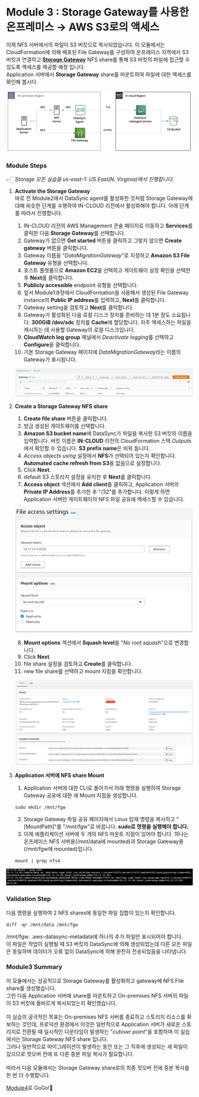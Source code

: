 # Module 3 : Storage Gateway를 사용한 온프레미스 &rarr; AWS S3로의 액세스

이제 NFS 서버에서의 파일이 S3 버킷으로 복사되었습니다. 이 모듈에서는 CloudFormation에 의해 배포된 File Gateway를 구성하여 온프레미스 지역에서 S3 버킷과 연결하고 [**Storage Gateway**](https://aws.amazon.com/ko/storagegateway/) NFS share를 통해 S3 버킷의 파일에 접근할 수 있도록 액세스를 제공할 예정 입니다.<br>
Application 서버에서 **Storage Gateway** share를 마운트하여 파일에 대한 액세스를 확인해 봅시다.

![3-1](../images/3-1.png)

### Module Steps 
👉🏻*Storage 모든 실습을 us-east-1: US East(N. Virginia)에서 진행합니다.*

1. **Activate the Storage Gateway**<br>
바로 전 Module2에서 DataSync agent를 활성화한 것처럼 Storage Gateway에 대해 비슷한 단계를 수행하여 IN-CLOUD 리전에서 활성화해야 합니다. 아래 단계를 따라서 진행합니다.

   1. IN-CLOUD 리전의 AWS Management 콘솔 페이지로 이동하고 **Services**를 클릭한 다음 **Storage Gateway**를 선택합니다.
   2. Gateway가 없으면 **Get started** 버튼을 클릭하고 그렇지 않으면 **Create gateway** 버튼을 클릭합니다.
   3. Gateway 이름을 "*DataMigrationGateway*"로 지정하고 **Amazon S3 File Gateway** 유형을 선택합니다.
   4. 호스트 플랫폼으로 **Amazon EC2**를 선택하고 게이트웨이 설정 확인을 선택한 후 **Next**를 클릭합니다.
   5. **Publicly accessible** endpoint 유형을 선택합니다.
   6. 앞서 Module1과정에서 CloudFormation을 사용해서 생성된 File Gateway instance의 **Public IP address**를 입력하고, **Next**를 클릭합니다.
   7. Gateway setting을 검토하고 **Next**를 클릭합니다.
   8. Gateway가 활성화된 다음 로컬 디스크 장치를 준비하는 데 1분 정도 소요됩니다. **300GiB /dev/sdc** 장치를 **Cache**에 할당합니다. 자주 액세스하는 파일을 캐시하는 데 사용할 Gateway의 로컬 디스크입니다.
   9. **CloudWatch log group** 패널에서 *Deactivate logging*를 선택하고 **Configure**을 클릭합니다.
   10. 기본 Storage Gateway 페이지에 *DataMigrationGateway*라는 이름의 Gateway가 표시됩니다.
   
   ![3-2](../images/3-2.png)

2. **Create a Storage Gateway NFS share**

    1. **Create file share** 버튼을 클릭합니다.
    2. 방금 생성된 게이트웨이를 선택합니다.
    3. **Amazon S3 bucket name**에 DataSync가 파일을 복사한 S3 버킷의 이름을 입력합니다. 버킷 이름은 **IN-CLOUD** 리전의 CloudFormation 스택 *Outputs*에서 확인할 수 있습니다. **S3 prefix name**은 비워 둡니다.
    4. *Access objects using* 설정에서 **NFS**가 선택되어 있는지 확인합니다. **Automated cache refresh from S3**을 없음으로 설정합니다.
    5. Click **Next**.
    6. default S3 스토리지 설정을 유지한 후 **Next**를 클릭합니다.
    7. **Access object** 섹션에서 **Add client**를 클릭하고, Application 서버의 **Private IP Address**를 추가한 후 "/32"를 추가합니다. 이렇게 하면 Application 서버만 게이트웨이의 NFS 파일 공유에 액세스할 수 있습니다.
    
    ![3-3](../images/3-3.png)
    
    8. **Mount options** 섹션에서 **Squash level**을 "*No root squash*"으로 변경합니다.
    9. Click **Next**.
    10. file share 설정을 검토하고 **Create**를 클릭합니다.
    11. new file share를 선택하고 mount 지침을 확인합니다.

    ![3-4](../images/3-4.png)

3. **Application 서버에 NFS share Mount**
    1. Application 서버에 대한 CLI로 돌아가서 아래 명령을 실행하여 Storage Gateway 공유에 대한 새 Mount 지점을 생성합니다.
    ```
    sudo mkdir /mnt/fgw
    ```
    2. Storage Gateway 파일 공유 페이지에서 Linux 탑재 명령을 복사하고 "[MountPath]"를 "/mnt/fgw"로 바꿉니다. **sudo로 명령을 실행해야 합니다.**
    3. 이제 애플리케이션 서버에 두 개의 NFS 마운트 지점이 있어야 합니다. 하나는 온프레미스 NFS 서버용(/mnt/data에 mounted)과 Storage Gateway용(/mnt/fgw에 mounted)입니다.
    
    ```
    mount | grep nfs4
    ```
    
![3-5](../images/3-5.png)

### Validation Step

다음 명령을 실행하여 2 NFS shares에 동일한 파일 집합이 있는지 확인합니다.

```
diff -qr /mnt/data /mnt/fgw
```
/mnt/fgw: .aws-datasync-metadata에 하나의 추가 파일만 표시되어야 합니다.<br>
이 파일은 작업이 실행될 때 S3 버킷의 DataSync에 의해 생성되었는데 다른 모든 파일은 동일하며 데이터가 오류 없이 DataSync에 의해 완전히 전송되었음을 나타냅니다.

### Module3 Summary

이 모듈에서는 성공적으로 Storage Gateway를 활성화하고 gateway에 NFS File share를 생성했습니다.<br>
그런 다음 Application 서버에 share를 마운트하고 On-premises NFS 서버의 파일이 S3 버킷에 올바르게 복사되었는지 확인했습니다.<br><br>
이 실습의 궁극적인 목표는 On-premises NFS 서버를 종료하고 스토리지 리소스를 확보하는 것인데, 프로덕션 환경에서 이것은 일반적으로 Application 서버가 새로운 스토리지로 전환될 때 일시적인 다운타임이 발생하는 "*cutover point*"을 포함하며 이 실습에서는 Storage Gateway NFS share 입니다.<br>
그러나 일반적으로 마이그레이션이 발생하는 동안 또는 그 직후에 생성되는 새 파일이 있으므로 컷오버 전에 또 다른 증분 파일 복사가 필요합니다.<br><br>
따라서 다음 모듈에서는 Storage Gateway share로의 최종 컷오버 전에 증분 복사를 한 번 더 수행합니다.

[Module4](../detail/module4.md)로 GoGo!👏

